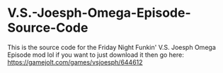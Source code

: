 # V.S.-Joesph-Omega-Episode-Source-Code
This is the source code for the Friday Night Funkin' V.S. Joesph Omega Episode mod lol if you want to just download it then go here: https://gamejolt.com/games/vsjoesph/644612
